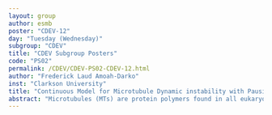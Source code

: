 ```yaml
---
layout: group
author: esmb
poster: "CDEV-12"
day: "Tuesday (Wednesday)"
subgroup: "CDEV"
title: "CDEV Subgroup Posters"
code: "PS02"
permalink: /CDEV/CDEV-PS02-CDEV-12.html
author: "Frederick Laud Amoah-Darko"
inst: "Clarkson University"
title: "Continuous Model for Microtubule Dynamic instability with Pausing"
abstract: "Microtubules (MTs) are protein polymers found in all eukaryotic cells. They are crucial for normal cell development, providing structural support for the cell and aiding in the transportation of proteins and organelles. In order to perform these functions, MTs go through random periods of relatively slow polymerization (growth) and very fast depolymerization (shrinkage), a unique type of dynamics called dynamic instability. The onset of a MT shortening event is called a catastrophe, while the event at which a MT starts to grow again is called a rescue. Although MT dynamic instability has traditionally been described solely in terms of growth and shortening, MTs have also been shown to pause for extended periods of time. Here, we present a novel mathematical model to describe the population dynamics of MTs. The goal is to use this model to determine MT catastrophe rates, in addition to time spent growing, shortening and pausing. These are quantities that can be used to compare our model results with experimental findings."
---
```

